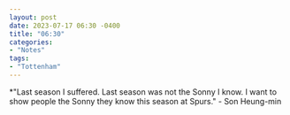 ```yaml
---
layout: post
date: 2023-07-17 06:30 -0400
title: "06:30"
categories:
- "Notes"
tags:
- "Tottenham"
---
```


*"Last season I suffered. Last season was not the Sonny I know. I want to show people the Sonny they know this season at Spurs." - Son Heung-min
